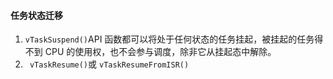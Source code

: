 #### 任务状态迁移
1. `vTaskSuspend()`API 函数都可以将处于任何状态的任务挂起，被挂起的任务得不到 CPU 的使用权，也不会参与调度，除非它从挂起态中解除。
2. ` vTaskResume()`或  `vTaskResumeFromISR()` 